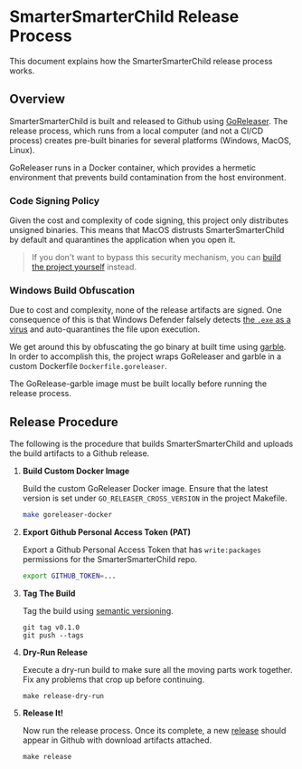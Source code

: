 # SmarterSmarterChild Release Process

This document explains how the SmarterSmarterChild release process works.

## Overview

SmarterSmarterChild is built and released to Github using [GoReleaser](https://goreleaser.com/). The release process,
which runs from a local computer (and not a CI/CD process) creates pre-built binaries for several platforms (Windows,
MacOS, Linux).

GoReleaser runs in a Docker container, which provides a hermetic environment that prevents build contamination from the
host environment.

### Code Signing Policy

Given the cost and complexity of code signing, this project only distributes unsigned binaries. This means that
MacOS distrusts SmarterSmarterChild by default and quarantines the application when you open it.
> If you don't want to bypass this security mechanism, you can [build the project yourself](./building) instead.

### Windows Build Obfuscation

Due to cost and complexity, none of the release artifacts are signed. One consequence of this is that Windows Defender
falsely detects [the `.exe` as a virus](https://go.dev/doc/faq#virus) and auto-quarantines the file upon execution.

We get around this by obfuscating the go binary at built time using [garble](https://github.com/burrowers/garble). In
order to accomplish this, the project wraps GoReleaser and garble in a custom Dockerfile `Dockerfile.goreleaser`.

The GoRelease-garble image must be built locally before running the release process.

## Release Procedure

The following is the procedure that builds SmarterSmarterChild and uploads the build artifacts to a Github release.

1. **Build Custom Docker Image**

   Build the custom GoReleaser Docker image. Ensure that the latest version is set under `GO_RELEASER_CROSS_VERSION` in
   the project Makefile.

    ```sh
    make goreleaser-docker
    ```

2. **Export Github Personal Access Token (PAT)**

   Export a Github Personal Access Token that has `write:packages` permissions for the SmarterSmarterChild repo.

    ```sh
    export GITHUB_TOKEN=...
    ```

3. **Tag The Build**

   Tag the build using [semantic versioning](https://semver.org/).
    ```shell
    git tag v0.1.0
    git push --tags
    ```

4. **Dry-Run Release**

   Execute a dry-run build to make sure all the moving parts work together. Fix any problems that crop up before
   continuing.

    ```shell
   make release-dry-run
    ```

5. **Release It!**

   Now run the release process. Once its complete, a new [release](https://github.com/mk6i/smarter-smarter-child/releases)
   should appear in Github with download artifacts attached.

    ```shell
   make release
    ```